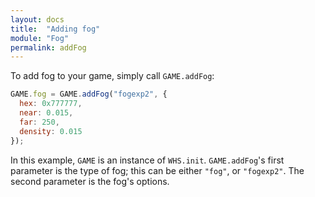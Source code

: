 ```yaml
---
layout: docs
title:  "Adding fog"
module: "Fog"
permalink: addFog
---
```

To add fog to your game, simply call `GAME.addFog`:

```javascript
GAME.fog = GAME.addFog("fogexp2", {
  hex: 0x777777,
  near: 0.015,
  far: 250,
  density: 0.015
});
```

In this example, `GAME` is an instance of `WHS.init`. `GAME.addFog`'s first parameter is the type of fog; this can be either `"fog"`, or `"fogexp2"`. The second parameter is the fog's options.
